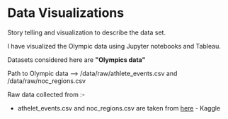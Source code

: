 Data Visualizations
==============================

Story telling and visualization to describe the data set.

I have visualized the Olympic data using Jupyter notebooks and Tableau.

Datasets considered here are **"Olympics data"** 

Path to Olympic data --> /data/raw/athlete_events.csv and /data/raw/noc_regions.csv

Raw data collected from :-

  - athelet_events.csv and noc_regions.csv are taken from [here](https://www.kaggle.com/heesoo37/120-years-of-olympic-history-athletes-and-results#athlete_events.csv) - Kaggle

